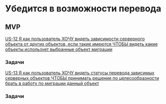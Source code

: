 # Убедится в возможности перевода

## MVP

[US-12 Я как пользователь ХОЧУ видеть зависимости серверного объекта от других объектов, если такие имеются ЧТОБЫ видеть какие объекты использует выбранные объект миграции](../ac/AC.md#us12)

### Задачи

[US-13 Я как пользователь ХОЧУ видеть статусы перевода зависимых серверных объектов ЧТОБЫ принимать решение по целесообразности брать в работу по миграции данный объект](../ac/AC.md#us13)

### Задачи
